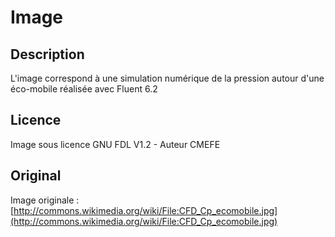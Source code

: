 # Image

## Description

L'image correspond à une simulation numérique de la pression autour d'une éco-mobile réalisée avec Fluent 6.2

## Licence

Image sous licence GNU FDL V1.2 - Auteur CMEFE

## Original

Image originale : [http://commons.wikimedia.org/wiki/File:CFD_Cp_ecomobile.jpg](http://commons.wikimedia.org/wiki/File:CFD_Cp_ecomobile.jpg)
